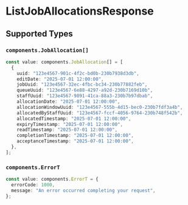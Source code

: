 # ListJobAllocationsResponse


## Supported Types

### `components.JobAllocation[]`

```typescript
const value: components.JobAllocation[] = [
  {
    uuid: "123e4567-901c-4f2c-bd0b-230b7938d3db",
    editDate: "2025-07-01 12:00:00",
    jobUuid: "123e4567-32ec-4fbc-bc34-230b77882feb",
    queueUuid: "123e4567-6e88-4297-a92d-230b7169d10b",
    staffUuid: "123e4567-9891-41ca-88a3-230b7b97dbab",
    allocationDate: "2025-07-01 12:00:00",
    allocationWindowUuid: "123e4567-555b-4d15-bec0-230b7fdf3a4b",
    allocatedByStaffUuid: "123e4567-fccf-4056-9764-230b748f542b",
    allocatedTimestamp: "2025-07-01 12:00:00",
    expiryTimestamp: "2025-07-01 12:00:00",
    readTimestamp: "2025-07-01 12:00:00",
    completionTimestamp: "2025-07-01 12:00:00",
    acceptanceTimestamp: "2025-07-01 12:00:00",
  },
];
```

### `components.ErrorT`

```typescript
const value: components.ErrorT = {
  errorCode: 1000,
  message: "An error occurred completing your request",
};
```

